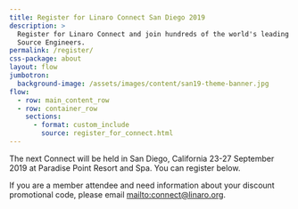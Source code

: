 ```yaml
---
title: Register for Linaro Connect San Diego 2019
description: >
  Register for Linaro Connect and join hundreds of the world's leading Arm Open
  Source Engineers.
permalink: /register/
css-package: about
layout: flow
jumbotron:
  background-image: /assets/images/content/san19-theme-banner.jpg
flow:
  - row: main_content_row
  - row: container_row
    sections:
      - format: custom_include
        source: register_for_connect.html
---
```

The next Connect will be held in San Diego, California 23-27 September 2019 at Paradise Point Resort and Spa. You can register below. 

If you are a member attendee and need information about your discount promotional code, please email <mailto:connect@linaro.org>.
